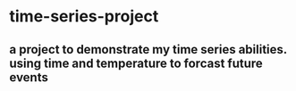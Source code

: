 # time-series-project

## a project to demonstrate my time series abilities. using time and temperature to forcast future events